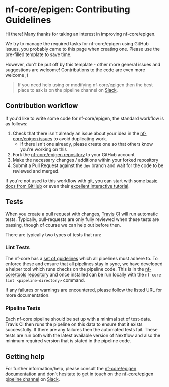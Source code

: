 # nf-core/epigen: Contributing Guidelines

Hi there! Many thanks for taking an interest in improving nf-core/epigen.

We try to manage the required tasks for nf-core/epigen using GitHub issues, you probably came to this page when creating one. Please use the pre-filled template to save time.

However, don't be put off by this template - other more general issues and suggestions are welcome! Contributions to the code are even more welcome ;)

> If you need help using or modifying nf-core/epigen then the best place to ask is on the pipeline channel on [Slack](https://nf-co.re/join/slack/).



## Contribution workflow
If you'd like to write some code for nf-core/epigen, the standard workflow
is as follows:

1. Check that there isn't already an issue about your idea in the
   [nf-core/epigen issues](https://github.com/nf-core/epigen/issues) to avoid
   duplicating work.
    * If there isn't one already, please create one so that others know you're working on this
2. Fork the [nf-core/epigen repository](https://github.com/nf-core/epigen) to your GitHub account
3. Make the necessary changes / additions within your forked repository
4. Submit a Pull Request against the `dev` branch and wait for the code to be reviewed and merged.

If you're not used to this workflow with git, you can start with some [basic docs from GitHub](https://help.github.com/articles/fork-a-repo/) or even their [excellent interactive tutorial](https://try.github.io/).


## Tests
When you create a pull request with changes, [Travis CI](https://travis-ci.org/) will run automatic tests.
Typically, pull-requests are only fully reviewed when these tests are passing, though of course we can help out before then.

There are typically two types of tests that run:

### Lint Tests
The nf-core has a [set of guidelines](https://nf-co.re/developers/guidelines) which all pipelines must adhere to.
To enforce these and ensure that all pipelines stay in sync, we have developed a helper tool which runs checks on the pipeline code. This is in the [nf-core/tools repository](https://github.com/nf-core/tools) and once installed can be run locally with the `nf-core lint <pipeline-directory>` command.

If any failures or warnings are encountered, please follow the listed URL for more documentation.

### Pipeline Tests
Each nf-core pipeline should be set up with a minimal set of test-data.
Travis CI then runs the pipeline on this data to ensure that it exists successfully.
If there are any failures then the automated tests fail.
These tests are run both with the latest available version of Nextflow and also the minimum required version that is stated in the pipeline code.

## Getting help
For further information/help, please consult the [nf-core/epigen documentation](https://github.com/nf-core/epigen#documentation) and don't hesitate to get in touch on the [nf-core/epigen pipeline channel](https://nfcore.slack.com/channels/nf-core/epigen) on [Slack](https://nf-co.re/join/slack/).
